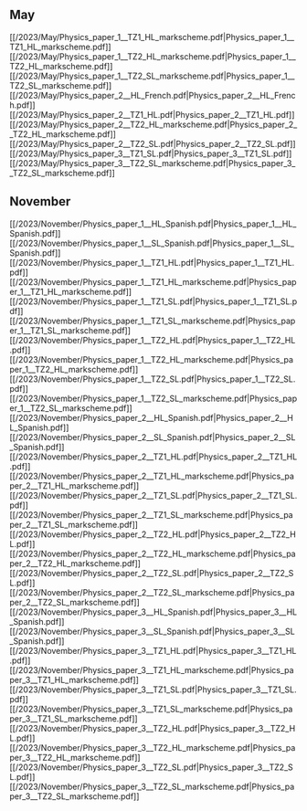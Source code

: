 
## May
[[/2023/May/Physics_paper_1__TZ1_HL_markscheme.pdf|Physics_paper_1__TZ1_HL_markscheme.pdf]]
[[/2023/May/Physics_paper_1__TZ2_HL_markscheme.pdf|Physics_paper_1__TZ2_HL_markscheme.pdf]]
[[/2023/May/Physics_paper_1__TZ2_SL_markscheme.pdf|Physics_paper_1__TZ2_SL_markscheme.pdf]]
[[/2023/May/Physics_paper_2__HL_French.pdf|Physics_paper_2__HL_French.pdf]]
[[/2023/May/Physics_paper_2__TZ1_HL.pdf|Physics_paper_2__TZ1_HL.pdf]]
[[/2023/May/Physics_paper_2__TZ2_HL_markscheme.pdf|Physics_paper_2__TZ2_HL_markscheme.pdf]]
[[/2023/May/Physics_paper_2__TZ2_SL.pdf|Physics_paper_2__TZ2_SL.pdf]]
[[/2023/May/Physics_paper_3__TZ1_SL.pdf|Physics_paper_3__TZ1_SL.pdf]]
[[/2023/May/Physics_paper_3__TZ2_SL_markscheme.pdf|Physics_paper_3__TZ2_SL_markscheme.pdf]]

## November
[[/2023/November/Physics_paper_1__HL_Spanish.pdf|Physics_paper_1__HL_Spanish.pdf]]
[[/2023/November/Physics_paper_1__SL_Spanish.pdf|Physics_paper_1__SL_Spanish.pdf]]
[[/2023/November/Physics_paper_1__TZ1_HL.pdf|Physics_paper_1__TZ1_HL.pdf]]
[[/2023/November/Physics_paper_1__TZ1_HL_markscheme.pdf|Physics_paper_1__TZ1_HL_markscheme.pdf]]
[[/2023/November/Physics_paper_1__TZ1_SL.pdf|Physics_paper_1__TZ1_SL.pdf]]
[[/2023/November/Physics_paper_1__TZ1_SL_markscheme.pdf|Physics_paper_1__TZ1_SL_markscheme.pdf]]
[[/2023/November/Physics_paper_1__TZ2_HL.pdf|Physics_paper_1__TZ2_HL.pdf]]
[[/2023/November/Physics_paper_1__TZ2_HL_markscheme.pdf|Physics_paper_1__TZ2_HL_markscheme.pdf]]
[[/2023/November/Physics_paper_1__TZ2_SL.pdf|Physics_paper_1__TZ2_SL.pdf]]
[[/2023/November/Physics_paper_1__TZ2_SL_markscheme.pdf|Physics_paper_1__TZ2_SL_markscheme.pdf]]
[[/2023/November/Physics_paper_2__HL_Spanish.pdf|Physics_paper_2__HL_Spanish.pdf]]
[[/2023/November/Physics_paper_2__SL_Spanish.pdf|Physics_paper_2__SL_Spanish.pdf]]
[[/2023/November/Physics_paper_2__TZ1_HL.pdf|Physics_paper_2__TZ1_HL.pdf]]
[[/2023/November/Physics_paper_2__TZ1_HL_markscheme.pdf|Physics_paper_2__TZ1_HL_markscheme.pdf]]
[[/2023/November/Physics_paper_2__TZ1_SL.pdf|Physics_paper_2__TZ1_SL.pdf]]
[[/2023/November/Physics_paper_2__TZ1_SL_markscheme.pdf|Physics_paper_2__TZ1_SL_markscheme.pdf]]
[[/2023/November/Physics_paper_2__TZ2_HL.pdf|Physics_paper_2__TZ2_HL.pdf]]
[[/2023/November/Physics_paper_2__TZ2_HL_markscheme.pdf|Physics_paper_2__TZ2_HL_markscheme.pdf]]
[[/2023/November/Physics_paper_2__TZ2_SL.pdf|Physics_paper_2__TZ2_SL.pdf]]
[[/2023/November/Physics_paper_2__TZ2_SL_markscheme.pdf|Physics_paper_2__TZ2_SL_markscheme.pdf]]
[[/2023/November/Physics_paper_3__HL_Spanish.pdf|Physics_paper_3__HL_Spanish.pdf]]
[[/2023/November/Physics_paper_3__SL_Spanish.pdf|Physics_paper_3__SL_Spanish.pdf]]
[[/2023/November/Physics_paper_3__TZ1_HL.pdf|Physics_paper_3__TZ1_HL.pdf]]
[[/2023/November/Physics_paper_3__TZ1_HL_markscheme.pdf|Physics_paper_3__TZ1_HL_markscheme.pdf]]
[[/2023/November/Physics_paper_3__TZ1_SL.pdf|Physics_paper_3__TZ1_SL.pdf]]
[[/2023/November/Physics_paper_3__TZ1_SL_markscheme.pdf|Physics_paper_3__TZ1_SL_markscheme.pdf]]
[[/2023/November/Physics_paper_3__TZ2_HL.pdf|Physics_paper_3__TZ2_HL.pdf]]
[[/2023/November/Physics_paper_3__TZ2_HL_markscheme.pdf|Physics_paper_3__TZ2_HL_markscheme.pdf]]
[[/2023/November/Physics_paper_3__TZ2_SL.pdf|Physics_paper_3__TZ2_SL.pdf]]
[[/2023/November/Physics_paper_3__TZ2_SL_markscheme.pdf|Physics_paper_3__TZ2_SL_markscheme.pdf]]
